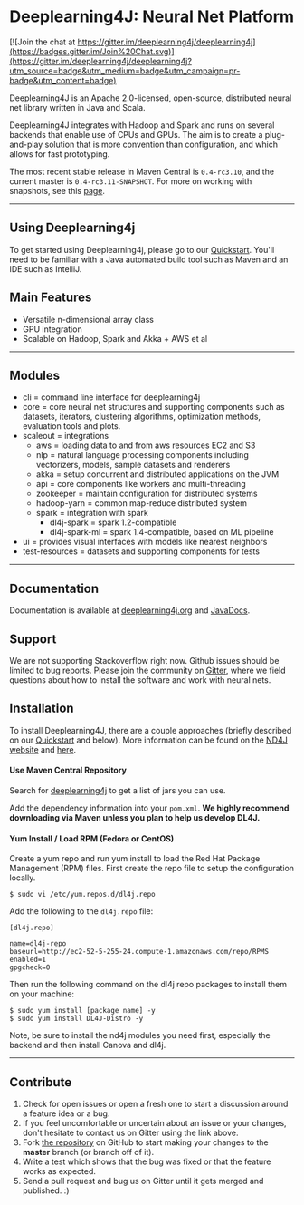 Deeplearning4J: Neural Net Platform
=========================
 
[![Join the chat at https://gitter.im/deeplearning4j/deeplearning4j](https://badges.gitter.im/Join%20Chat.svg)](https://gitter.im/deeplearning4j/deeplearning4j?utm_source=badge&utm_medium=badge&utm_campaign=pr-badge&utm_content=badge)

Deeplearning4J is an Apache 2.0-licensed, open-source, distributed neural net library written in Java and Scala.

Deeplearning4J integrates with Hadoop and Spark and runs on several backends that enable use of CPUs and GPUs. The aim is to create a plug-and-play solution that is more convention than configuration, and which allows for fast prototyping. 

The most recent stable release in Maven Central is `0.4-rc3.10`, and the current master is `0.4-rc3.11-SNAPSHOT`. For more on working with snapshots, see this [page](http://deeplearning4j.org/snapshot).

---
## Using Deeplearning4j

To get started using Deeplearning4j, please go to our [Quickstart](http://deeplearning4j.org/quickstart.html). You'll need to be familiar with a Java automated build tool such as Maven and an IDE such as IntelliJ. 

## Main Features
- Versatile n-dimensional array class
- GPU integration
- Scalable on Hadoop, Spark and Akka + AWS et al

---
## Modules
- cli = command line interface for deeplearning4j
- core = core neural net structures and supporting components such as datasets, iterators, clustering algorithms, optimization methods, evaluation tools and plots.
- scaleout = integrations
    - aws = loading data to and from aws resources EC2 and S3
    - nlp = natural language processing components including vectorizers, models, sample datasets and renderers
    - akka = setup concurrent and distributed applications on the JVM
    - api = core components like workers and multi-threading
    - zookeeper = maintain configuration for distributed systems
    - hadoop-yarn = common map-reduce distributed system
    - spark = integration with spark
        - dl4j-spark = spark 1.2-compatible
        - dl4j-spark-ml = spark 1.4-compatible, based on ML pipeline
- ui = provides visual interfaces with models like nearest neighbors
- test-resources = datasets and supporting components for tests

---
## Documentation
Documentation is available at [deeplearning4j.org](http://deeplearning4j.org/) and [JavaDocs](http://deeplearning4j.org/doc/).

## Support

We are not supporting Stackoverflow right now. Github issues should be limited to bug reports. Please join the community on [Gitter](https:://gitter.im/deepelearning4j/deeplearning4j), where we field questions about how to install the software and work with neural nets. 

## Installation
To install Deeplearning4J, there are a couple approaches (briefly described on our [Quickstart](http://deeplearning4j.org/quickstart.html) and below). More information can be found on the [ND4J website](http://nd4j.org/getstarted.html) and [here](http://deeplearning4j.org/gettingstarted.html).

#### Use Maven Central Repository

Search for [deeplearning4j](https://search.maven.org/#search%7Cga%7C1%7Cdeeplearning4j) to get a list of jars you can use.

Add the dependency information into your `pom.xml`. **We highly recommend downloading via Maven unless you plan to help us develop DL4J.**

#### Yum Install / Load RPM (Fedora or CentOS)
Create a yum repo and run yum install to load the Red Hat Package Management (RPM) files. First create the repo file to setup the configuration locally.

    $ sudo vi /etc/yum.repos.d/dl4j.repo 

Add the following to the `dl4j.repo` file:

    [dl4j.repo]

    name=dl4j-repo
    baseurl=http://ec2-52-5-255-24.compute-1.amazonaws.com/repo/RPMS
    enabled=1
    gpgcheck=0

Then run the following command on the dl4j repo packages to install them on your machine:

    $ sudo yum install [package name] -y
    $ sudo yum install DL4J-Distro -y 

Note, be sure to install the nd4j modules you need first, especially the backend and then install Canova and dl4j.

---
## Contribute

1. Check for open issues or open a fresh one to start a discussion around a feature idea or a bug. 
2. If you feel uncomfortable or uncertain about an issue or your changes, don't hesitate to contact us on Gitter using the link above.
3. Fork [the repository](https://github.com/deeplearning4j/deeplearning4j.git) on GitHub to start making your changes to the **master** branch (or branch off of it).
4. Write a test which shows that the bug was fixed or that the feature works as expected.
5. Send a pull request and bug us on Gitter until it gets merged and published. :)
